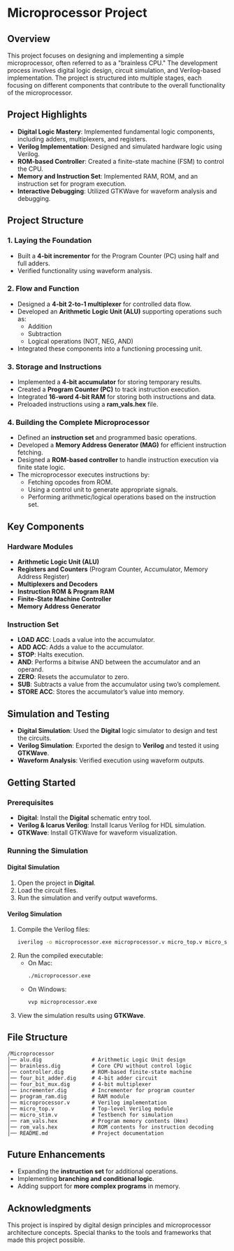 # Microprocessor Project

## Overview
This project focuses on designing and implementing a simple microprocessor, often referred to as a "brainless CPU." The development process involves digital logic design, circuit simulation, and Verilog-based implementation. The project is structured into multiple stages, each focusing on different components that contribute to the overall functionality of the microprocessor.

## Project Highlights
- **Digital Logic Mastery**: Implemented fundamental logic components, including adders, multiplexers, and registers.
- **Verilog Implementation**: Designed and simulated hardware logic using Verilog.
- **ROM-based Controller**: Created a finite-state machine (FSM) to control the CPU.
- **Memory and Instruction Set**: Implemented RAM, ROM, and an instruction set for program execution.
- **Interactive Debugging**: Utilized GTKWave for waveform analysis and debugging.

## Project Structure
### **1. Laying the Foundation**
- Built a **4-bit incrementor** for the Program Counter (PC) using half and full adders.
- Verified functionality using waveform analysis.

### **2. Flow and Function**
- Designed a **4-bit 2-to-1 multiplexer** for controlled data flow.
- Developed an **Arithmetic Logic Unit (ALU)** supporting operations such as:
  - Addition
  - Subtraction
  - Logical operations (NOT, NEG, AND)
- Integrated these components into a functioning processing unit.

### **3. Storage and Instructions**
- Implemented a **4-bit accumulator** for storing temporary results.
- Created a **Program Counter (PC)** to track instruction execution.
- Integrated **16-word 4-bit RAM** for storing both instructions and data.
- Preloaded instructions using a **ram_vals.hex** file.

### **4. Building the Complete Microprocessor**
- Defined an **instruction set** and programmed basic operations.
- Developed a **Memory Address Generator (MAG)** for efficient instruction fetching.
- Designed a **ROM-based controller** to handle instruction execution via finite state logic.
- The microprocessor executes instructions by:
  - Fetching opcodes from ROM.
  - Using a control unit to generate appropriate signals.
  - Performing arithmetic/logical operations based on the instruction set.

## Key Components
### **Hardware Modules**
- **Arithmetic Logic Unit (ALU)**
- **Registers and Counters** (Program Counter, Accumulator, Memory Address Register)
- **Multiplexers and Decoders**
- **Instruction ROM & Program RAM**
- **Finite-State Machine Controller**
- **Memory Address Generator**

### **Instruction Set**
- **LOAD ACC**: Loads a value into the accumulator.
- **ADD ACC**: Adds a value to the accumulator.
- **STOP**: Halts execution.
- **AND**: Performs a bitwise AND between the accumulator and an operand.
- **ZERO**: Resets the accumulator to zero.
- **SUB**: Subtracts a value from the accumulator using two’s complement.
- **STORE ACC**: Stores the accumulator’s value into memory.

## Simulation and Testing
- **Digital Simulation**: Used the **Digital** logic simulator to design and test the circuits.
- **Verilog Simulation**: Exported the design to **Verilog** and tested it using **GTKWave**.
- **Waveform Analysis**: Verified execution using waveform outputs.

## Getting Started
### **Prerequisites**
- **Digital**: Install the **Digital** schematic entry tool.
- **Verilog & Icarus Verilog**: Install Icarus Verilog for HDL simulation.
- **GTKWave**: Install GTKWave for waveform visualization.

### **Running the Simulation**
#### **Digital Simulation**
1. Open the project in **Digital**.
2. Load the circuit files.
3. Run the simulation and verify output waveforms.

#### **Verilog Simulation**
1. Compile the Verilog files:
   ```sh
   iverilog -o microprocessor.exe microprocessor.v micro_top.v micro_stim.v
   ```
2. Run the compiled executable:
   - On Mac:
     ```sh
     ./microprocessor.exe
     ```
   - On Windows:
     ```sh
     vvp microprocessor.exe
     ```
3. View the simulation results using **GTKWave**.

## File Structure
```
/Microprocessor
│── alu.dig                # Arithmetic Logic Unit design
│── brainless.dig          # Core CPU without control logic
│── controller.dig         # ROM-based finite-state machine
│── four_bit_adder.dig     # 4-bit adder circuit
│── four_bit_mux.dig       # 4-bit multiplexer
│── incrementer.dig        # Incrementer for program counter
│── program_ram.dig        # RAM module
│── microprocessor.v       # Verilog implementation
│── micro_top.v            # Top-level Verilog module
│── micro_stim.v           # Testbench for simulation
│── ram_vals.hex           # Program memory contents (Hex)
│── rom_vals.hex           # ROM contents for instruction decoding
│── README.md              # Project documentation
```

## Future Enhancements
- Expanding the **instruction set** for additional operations.
- Implementing **branching and conditional logic**.
- Adding support for **more complex programs** in memory.

## Acknowledgments
This project is inspired by digital design principles and microprocessor architecture concepts. Special thanks to the tools and frameworks that made this project possible.

